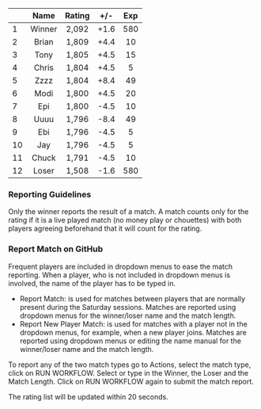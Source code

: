 | |Name|Rating|+/-|Exp|
|-|:--:|:----:|:-:|:-:|
|1|Winner|2,092|+1.6|580|
|2|Brian|1,809|+4.4|10|
|3|Tony|1,805|+4.5|15|
|4|Chris|1,804|+4.5|5|
|5|Zzzz|1,804|+8.4|49|
|6|Modi|1,800|+4.5|20|
|7|Epi|1,800|-4.5|10|
|8|Uuuu|1,796|-8.4|49|
|9|Ebi|1,796|-4.5|5|
|10|Jay|1,796|-4.5|5|
|11|Chuck|1,791|-4.5|10|
|12|Loser|1,508|-1.6|580|


### Reporting Guidelines

Only the winner reports the result of a match.
A match counts only for the rating if it is a live played match (no money play or chouettes)
with both players agreeing beforehand that it will count for the rating.


### Report Match on GitHub

Frequent players are included in dropdown menus to ease the match reporting.
When a player, who is not included in dropdown menus is involved, the name of the player has to be typed in.

- Report Match:  is used for matches between players that are normally present during the Saturday sessions.
  Matches are reported using dropdown menus for the winner/loser name and the match length.
- Report New Player Match:  is used for matches with a player not in the dropdown menus, for example, when a new player joins.
  Matches are reported using dropdown menus or editing the name manual for the winner/loser name and the match length.

To report any of the two match types go to Actions, select the match type, click on RUN WORKFLOW.
Select or type in the Winner, the Loser and the Match Length.
Click on RUN WORKFLOW again to submit the match report.

The rating list will be updated within 20 seconds.
